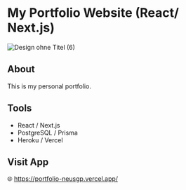 # My Portfolio Website (React/ Next.js)

![Design ohne Titel (6)](https://user-images.githubusercontent.com/96746116/183382382-5020ed1e-c3db-47a9-94aa-d9589a5b47ac.png)

## About

This is my personal portfolio.

## Tools

-   React / Next.js
-   PostgreSQL / Prisma
-   Heroku / Vercel

## Visit App

:globe_with_meridians: https://portfolio-neusgp.vercel.app/
